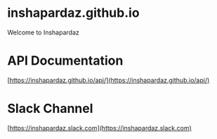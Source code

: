 # inshapardaz.github.io

Welcome to Inshapardaz

# API Documentation
[https://inshapardaz.github.io/api/](https://inshapardaz.github.io/api/)


# Slack Channel

[https://inshapardaz.slack.com](https://inshapardaz.slack.com)
